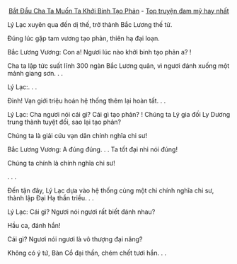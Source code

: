 <div align="center">


[Bắt Đầu Cha Ta Muốn Ta Khởi Binh Tạo Phản](https://truyenchuhub.com/truyen/Bat-dau-Cha-Ta-Muon-Ta-Khoi-Binh-Tao-Phan) - [Top truyện đam mỹ hay nhất](https://truyenchuhub.com/danhsach/truyen-dam-my-hay)
</div>

Lý Lạc xuyên qua đến dị thế, trở thành Bắc Lương thế tử.

Đúng lúc gặp tam vương tạo phản, thiên hạ đại loạn.

Bắc Lương Vương: Con a! Ngươi lúc nào khởi binh tạo phản a? !

Cha ta lập tức suất lĩnh 300 ngàn Bắc Lương quân, vì ngươi đánh xuống một mảnh giang sơn. . .

Lý Lạc:. . .

Đinh! Vạn giới triệu hoán hệ thống thêm lại hoàn tất. . .

Lý Lạc: Cha ngươi nói cái gì? Cái gì tạo phản? ! Chúng ta Lý gia đối Ly Dương trung thành tuyệt đối, sao lại tạo phản?

Chúng ta là giải cứu vạn dân chính nghĩa chi sư!

Bắc Lương Vương: A đúng đúng. . . Ta tốt đại nhi nói đúng!

Chúng ta chính là chính nghĩa chi sư!

. . .

Đến tận đây, Lý Lạc dựa vào hệ thống cùng một chi chính nghĩa chi sư, thành lập Đại Hạ thần triều. . .

Lý Lạc: Cái gì? Ngươi nói ngươi rất biết đánh nhau?

Hầu ca, đánh hắn!

Cái gì? Ngươi nói ngươi là vô thượng đại năng?

Không có ý tứ, Bàn Cổ đại thần, chém chết tươi hắn. . .
